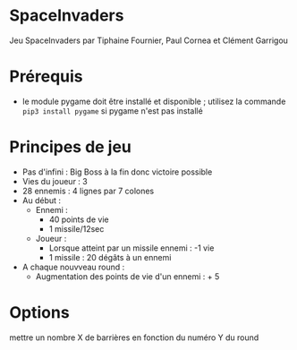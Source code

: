 # SpaceInvaders
Jeu SpaceInvaders par Tiphaine Fournier, Paul Cornea et Clément Garrigou

# Prérequis 
- le module pygame doit être installé et disponible ; utilisez la commande ```pip3 install pygame``` si pygame n'est pas installé

# Principes de jeu
- Pas d'infini : Big Boss à la fin donc victoire possible
- Vies du joueur : 3
- 28 ennemis : 4 lignes par 7 colones
- Au début :
  * Ennemi :
    + 40 points de vie
    + 1 missile/12sec
  * Joueur :
    + Lorsque atteint par un missile ennemi : -1 vie
    + 1 missile : 20 dégâts à un ennemi 
- A chaque nouvveau round :
  * Augmentation des points de vie d'un ennemi : + 5

# Options
mettre un nombre X de barrières en fonction du numéro Y du round
